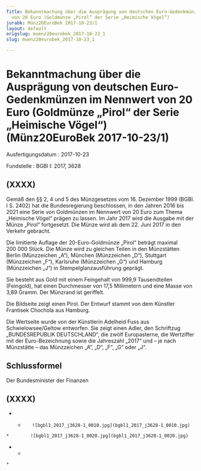 ```yaml
---
Title: Bekanntmachung über die Ausprägung von deutschen Euro-Gedenkmünzen im Nennwert
  von 20 Euro (Goldmünze „Pirol“ der Serie „Heimische Vögel“)
jurabk: Münz20EuroBek 2017-10-23/1
layout: default
origslug: muenz20eurobek_2017-10-23_1
slug: muenz20eurobek_2017-10-23_1

---
```


# Bekanntmachung über die Ausprägung von deutschen Euro-Gedenkmünzen im Nennwert von 20 Euro (Goldmünze „Pirol“ der Serie „Heimische Vögel“) (Münz20EuroBek 2017-10-23/1)

Ausfertigungsdatum
:   2017-10-23

Fundstelle
:   BGBl I: 2017, 3628


## (XXXX)

Gemäß den §§ 2, 4 und 5 des Münzgesetzes vom 16. Dezember 1999 (BGBl.
I S. 2402) hat die Bundesregierung beschlossen, in den Jahren 2016 bis
2021 eine Serie von Goldmünzen im Nennwert von 20 Euro zum Thema
„Heimische Vögel“ prägen zu lassen. Im Jahr 2017 wird die Ausgabe mit
der Münze „Pirol“ fortgesetzt. Die Münze wird ab dem 22. Juni 2017 in
den Verkehr gebracht.

Die limitierte Auflage der 20-Euro-Goldmünze „Pirol“ beträgt maximal
200 000 Stück. Die Münze wird zu gleichen Teilen in den Münzstätten
Berlin (Münzzeichen „A“), München (Münzzeichen „D“), Stuttgart
(Münzzeichen „F“), Karlsruhe (Münzzeichen „G“) und Hamburg
(Münzzeichen „J“) in Stempelglanzausführung geprägt.

Sie besteht aus Gold mit einem Feingehalt von 999,9 Tausendteilen
(Feingold), hat einen Durchmesser von 17,5 Millimetern und eine Masse
von 3,89 Gramm. Der Münzrand ist geriffelt.

Die Bildseite zeigt einen Pirol. Der Entwurf stammt von dem Künstler
Frantisek Chochola aus Hamburg.

Die Wertseite wurde von der Künstlerin Adelheid Fuss aus
Schwielowsee/Geltow entworfen. Sie zeigt einen Adler, den Schriftzug
„BUNDESREPUBLIK DEUTSCHLAND“, die zwölf Europasterne, die Wertziffer
mit der Euro-Bezeichnung sowie die Jahreszahl „2017“ und – je nach
Münzstätte – das Münzzeichen „A“, „D“, „F“, „G“ oder „J“.


## Schlussformel

Der Bundesminister der Finanzen


## (XXXX)


*    *        ![bgbl1_2017_j3628-1_0010.jpg](bgbl1_2017_j3628-1_0010.jpg)
    *        ![bgbl1_2017_j3628-1_0020.jpg](bgbl1_2017_j3628-1_0020.jpg)

*    *
    *


